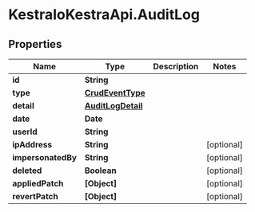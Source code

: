 # KestraIoKestraApi.AuditLog

## Properties

Name | Type | Description | Notes
------------ | ------------- | ------------- | -------------
**id** | **String** |  | 
**type** | [**CrudEventType**](CrudEventType.md) |  | 
**detail** | [**AuditLogDetail**](AuditLogDetail.md) |  | 
**date** | **Date** |  | 
**userId** | **String** |  | 
**ipAddress** | **String** |  | [optional] 
**impersonatedBy** | **String** |  | [optional] 
**deleted** | **Boolean** |  | [optional] 
**appliedPatch** | **[Object]** |  | [optional] 
**revertPatch** | **[Object]** |  | [optional] 


